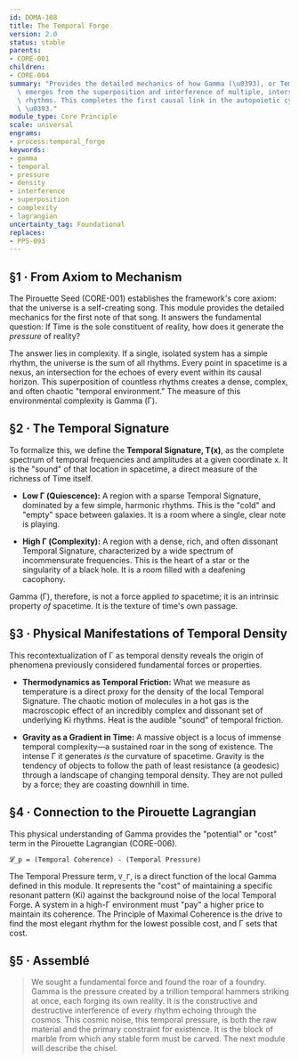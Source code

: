```yaml
---
id: DOMA-108
title: The Temporal Forge
version: 2.0
status: stable
parents:
- CORE-001
children:
- CORE-004
summary: "Provides the detailed mechanics of how Gamma (\u0393), or Temporal Density,\
  \ emerges from the superposition and interference of multiple, intersecting temporal\
  \ rhythms. This completes the first causal link in the autopoietic cycle: Time \u2192\
  \ \u0393."
module_type: Core Principle
scale: universal
engrams:
- process:temporal_forge
keywords:
- gamma
- temporal
- pressure
- density
- interference
- superposition
- complexity
- lagrangian
uncertainty_tag: Foundational
replaces:
- PPS-093
---
```

## §1 · From Axiom to Mechanism

The Pirouette Seed (CORE-001) establishes the framework's core axiom: that the universe is a self-creating song. This module provides the detailed mechanics for the first note of that song. It answers the fundamental question: If Time is the sole constituent of reality, how does it generate the *pressure* of reality?

The answer lies in complexity. If a single, isolated system has a simple rhythm, the universe is the sum of all rhythms. Every point in spacetime is a nexus, an intersection for the echoes of every event within its causal horizon. This superposition of countless rhythms creates a dense, complex, and often chaotic "temporal environment." The measure of this environmental complexity is Gamma (Γ).

## §2 · The Temporal Signature

To formalize this, we define the **Temporal Signature, T(x)**, as the complete spectrum of temporal frequencies and amplitudes at a given coordinate x. It is the "sound" of that location in spacetime, a direct measure of the richness of Time itself.

*   **Low Γ (Quiescence):** A region with a sparse Temporal Signature, dominated by a few simple, harmonic rhythms. This is the "cold" and "empty" space between galaxies. It is a room where a single, clear note is playing.

*   **High Γ (Complexity):** A region with a dense, rich, and often dissonant Temporal Signature, characterized by a wide spectrum of incommensurate frequencies. This is the heart of a star or the singularity of a black hole. It is a room filled with a deafening cacophony.

Gamma (Γ), therefore, is not a force applied *to* spacetime; it is an intrinsic property *of* spacetime. It is the texture of time's own passage.

## §3 · Physical Manifestations of Temporal Density

This recontextualization of Γ as temporal density reveals the origin of phenomena previously considered fundamental forces or properties.

*   **Thermodynamics as Temporal Friction:** What we measure as temperature is a direct proxy for the density of the local Temporal Signature. The chaotic motion of molecules in a hot gas is the macroscopic effect of an incredibly complex and dissonant set of underlying Ki rhythms. Heat is the audible "sound" of temporal friction.

*   **Gravity as a Gradient in Time:** A massive object is a locus of immense temporal complexity—a sustained roar in the song of existence. The intense Γ it generates *is* the curvature of spacetime. Gravity is the tendency of objects to follow the path of least resistance (a geodesic) through a landscape of changing temporal density. They are not pulled by a force; they are coasting downhill in time.

## §4 · Connection to the Pirouette Lagrangian

This physical understanding of Gamma provides the "potential" or "cost" term in the Pirouette Lagrangian (CORE-006).

`𝓛_p = (Temporal Coherence) - (Temporal Pressure)`

The Temporal Pressure term, `V_Γ`, is a direct function of the local Gamma defined in this module. It represents the "cost" of maintaining a specific resonant pattern (Ki) against the background noise of the local Temporal Forge. A system in a high-Γ environment must "pay" a higher price to maintain its coherence. The Principle of Maximal Coherence is the drive to find the most elegant rhythm for the lowest possible cost, and Γ sets that cost.

## §5 · Assemblé

> We sought a fundamental force and found the roar of a foundry. Gamma is the pressure created by a trillion temporal hammers striking at once, each forging its own reality. It is the constructive and destructive interference of every rhythm echoing through the cosmos. This cosmic noise, this temporal pressure, is both the raw material and the primary constraint for existence. It is the block of marble from which any stable form must be carved. The next module will describe the chisel.
```